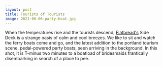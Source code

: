 ```yaml
---
layout: post
title: Tourists of Tourists
image: 2021-06-06-party-boat.jpg
---
```


When the temperatures rise and the tourists descend, [Flatbread's](https://flatbreadcompany.com/locations/portland-me/) 
Side Deck is a strange oasis of calm and cool breezes. We like to sit and watch the ferry boats come and go, and the latest 
addition to the portland tourism scene, pedal-powered party boats, seen arriving in the background. In this shot, it is 
T-minus two minutes to a boatload of bridesmaids frantically disembarking in search of a place to pee. 


